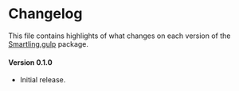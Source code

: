 # Changelog
This file contains highlights of what changes on each version of the [Smartling.gulp](https://github.com/aquafadas-com/smartling.gulp) package.

#### Version 0.1.0
- Initial release.
